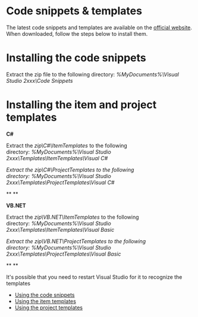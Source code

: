 # Code snippets & templates

The latest code snippets and templates are available on the [official website](http://catelproject.com/downloads/general-files/). When downloaded, follow the steps below to install them.

# Installing the code snippets

Extract the zip file to the following directory: *%MyDocuments%\\Visual Studio 2xxx\\Code Snippets*

# Installing the item and project templates

**C\#**

Extract the *zip\\C\#\\ItemTemplates* to the following directory: *%MyDocuments%\\Visual Studio 2xxx\\Templates\\ItemTemplates\\Visual C\#*

*Extract the *zip\\C\#\\ProjectTemplates* to the following directory: *%MyDocuments%\\Visual Studio 2xxx\\Templates\\ProjectTemplates\\Visual C\#**

**
**

**VB.NET**

Extract the *zip\\VB.NET\\ItemTemplates* to the following directory: *%MyDocuments%\\Visual Studio 2xxx\\Templates\\ItemTemplates\\Visual Basic*

*Extract the *zip\\VB.NET\\ProjectTemplates* to the following directory: *%MyDocuments%\\Visual Studio 2xxx\\Templates\\ProjectTemplates\\Visual Basic**

**
**

It's possible that you need to restart Visual Studio for it to recognize the templates

-   [Using the code snippets](/wiki/display/CTL/Using+the+code+snippets)
-   [Using the item templates](/wiki/display/CTL/Using+the+item+templates)
-   [Using the project templates](/wiki/display/CTL/Using+the+project+templates)

 


